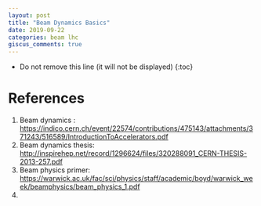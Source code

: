 ```yaml
---
layout: post
title: "Beam Dynamics Basics"
date: 2019-09-22
categories: beam lhc
giscus_comments: true
---
```


- Do not remove this line (it will not be displayed)
  {:toc}

# References

1. Beam dynamics : https://indico.cern.ch/event/22574/contributions/475143/attachments/371243/516589/IntroductionToAccelerators.pdf
2. Beam dynamics thesis: http://inspirehep.net/record/1296624/files/320288091_CERN-THESIS-2013-257.pdf
3. Beam physics primer: https://warwick.ac.uk/fac/sci/physics/staff/academic/boyd/warwick_week/beamphysics/beam_physics_1.pdf
4.
